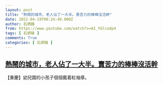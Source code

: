 ```yaml
---
layout: post
title: "熱鬧的城市，老人佔了一大半。賣苦力的棒棒沒活幹"
date: 2022-04-19T00:24:49.000Z
author: 石炳鋒
from: https://www.youtube.com/watch?v=AI_YGlcodp4
tags: [ 石炳锋 ]
comments: True
categories: [ 石炳锋 ]
---
```

<!--1650327889000-->
[熱鬧的城市，老人佔了一大半。賣苦力的棒棒沒活幹](https://www.youtube.com/watch?v=AI_YGlcodp4)
------

<div>
【重慶】幼兒園的小孩子個個戴着紅袖章。
</div>
